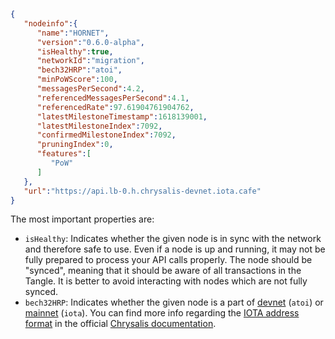 ```json
{
   "nodeinfo":{
      "name":"HORNET",
      "version":"0.6.0-alpha",
      "isHealthy":true,
      "networkId":"migration",
      "bech32HRP":"atoi",
      "minPoWScore":100,
      "messagesPerSecond":4.2,
      "referencedMessagesPerSecond":4.1,
      "referencedRate":97.61904761904762,
      "latestMilestoneTimestamp":1618139001,
      "latestMilestoneIndex":7092,
      "confirmedMilestoneIndex":7092,
      "pruningIndex":0,
      "features":[
         "PoW"
      ]
   },
   "url":"https://api.lb-0.h.chrysalis-devnet.iota.cafe"
}
```

The most important properties are:
* `isHealthy`: Indicates whether the given node is in sync with the network and therefore safe to use. Even if a node is
  up and running, it may not be fully prepared to process your API calls properly. The node should be "synced", meaning
  that it should be aware of all transactions in the Tangle. It is better to avoid interacting with nodes which are not
  fully synced.
* `bech32HRP`: Indicates whether the given node is a part of [devnet](https://wiki.iota.org/introduction/reference/networks/devnet)
  (`atoi`) or [mainnet](hhttps://wiki.iota.org/introduction/reference/networks/mainnet) (`iota`). You can find more info regarding the
  [IOTA address format](https://wiki.iota.org/introduction/reference/details/#iota-15-address-anatomy) in the official
  [Chrysalis documentation](https://wiki.iota.org/introduction/welcome).
